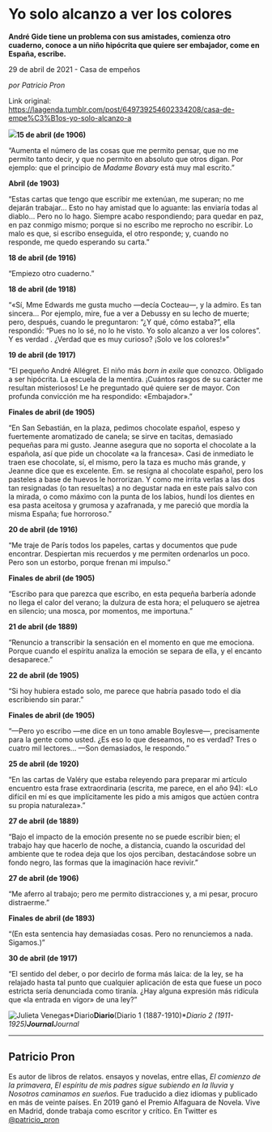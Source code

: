 # Yo solo alcanzo a ver los colores

**André Gide tiene un problema con sus amistades, comienza otro cuaderno, conoce a un niño hipócrita que quiere ser embajador, come en España, escribe.**

29 de abril de 2021 - Casa de empeños

_por Patricio Pron_

Link original: https://laagenda.tumblr.com/post/649739254602334208/casa-de-empe%C3%B1os-yo-solo-alcanzo-a

![](https://64.media.tumblr.com/326bfc1935f07067afa336a6f01b5b5e/8aa5b6be4e21b0d4-f9/s500x750/e02e8fdeb4a0beb762e0b551073342af3ed72374.jpg)**15 de abril (de
1906)**

“Aumenta el número
de las cosas que me permito pensar, que no me permito tanto decir, y que no
permito en absoluto que otros digan. Por ejemplo: que el principio de *Madame
Bovary* está muy mal escrito.” 

**Abril (de 1903)**

“Estas cartas que
tengo que escribir me extenúan, me superan; no me dejarán trabajar… Esto no
hay amistad que lo aguante: las enviaría todas al diablo… Pero no lo hago.
Siempre acabo respondiendo; para quedar en paz, en paz conmigo mismo; porque si
no escribo me reprocho no escribir. Lo malo es que, si escribo enseguida, el
otro responde; y, cuando no responde, me quedo esperando su carta.” 

**18 de abril (de
1916)**

“Empiezo otro
cuaderno.” 

**18 de abril (de 1918)**

“«Sí, Mme Edwards
me gusta mucho —decía Cocteau—, y la admiro. Es tan sincera… Por ejemplo, mire,
fue a ver a Debussy en su lecho de muerte; pero, después, cuando le
preguntaron: “¿Y qué, cómo estaba?”, ella respondió́: “Pues no lo sé, no lo
he visto. Yo solo alcanzo a ver los colores”. Y es verdad . ¿Verdad que es muy
curioso? ¡Solo ve los colores!»” 

**19 de abril (de
1917)**

“El pequeño André
Allégret. El niño más *born in exile* que conozco. Obligado a ser hipócrita.
La escuela de la mentira. ¡Cuántos rasgos de su carácter me resultan
misteriosos! Le he preguntado qué quiere ser de mayor. Con profunda convicción
me ha respondido: «Embajador».” 

**Finales de abril
(de 1905)**

“En San Sebastián,
en la plaza, pedimos chocolate español, espeso y fuertemente aromatizado de
canela; se sirve en tacitas, demasiado pequeñas para mi gusto. Jeanne asegura
que no soporta el chocolate a la española, así que pide un chocolate «a la
francesa». Casi de inmediato le traen ese chocolate, sí, el mismo, pero la taza
es mucho más grande, y Jeanne dice que es excelente. Em. se resigna al
chocolate español, pero los pasteles a base de huevos le horrorizan. Y como me
irrita verlas a las dos tan resignadas (o tan resueltas) a no degustar nada en
este país salvo con la mirada, o como máximo con la punta de los labios, hundí
los dientes en esa pasta aceitosa y grumosa y azafranada, y me pareció que
mordía la misma España; fue horroroso.” 

**20 de abril (de
1916)**

“Me traje de París
todos los papeles, cartas y documentos que pude encontrar. Despiertan mis
recuerdos y me permiten ordenarlos un poco. Pero son un estorbo, porque frenan
mi impulso.” 

**Finales de abril
(de 1905)**

“Escribo para que
parezca que escribo, en esta pequeña barbería adonde no llega el calor del
verano; la dulzura de esta hora; el peluquero se ajetrea en silencio; una
mosca, por momentos, me importuna.” 

**21 de abril (de
1889)**

“Renuncio a
transcribir la sensación en el momento en que me emociona. Porque cuando el
espíritu analiza la emoción se separa de ella, y el encanto desaparece.” 

**22 de abril (de
1905)**

“Si hoy hubiera
estado solo, me parece que habría pasado todo el día escribiendo sin parar.” 

**Finales de abril
(de 1905)**

“—Pero yo escribo
—me dice en un tono amable Boylesve—, precisamente para la gente como usted.
¿Es eso lo que deseamos, no es verdad? Tres o cuatro mil lectores… —Son
demasiados, le respondo.” 

**25 de abril (de
1920)**

“En las cartas de
Valéry que estaba releyendo para preparar mi artículo encuentro esta frase
extraordinaria (escrita, me parece, en el año 94): «Lo difícil en mí es que
implícitamente les pido a mis amigos que actúen contra su propia naturaleza».” 

**27 de abril (de
1889)**

“Bajo el impacto de
la emoción presente no se puede escribir bien; el trabajo hay que hacerlo de
noche, a distancia, cuando la oscuridad del ambiente que te rodea deja que los
ojos perciban, destacándose sobre un fondo negro, las formas que la imaginación
hace revivir.” 

**27 de abril (de
1906)**

“Me aferro al
trabajo; pero me permito distracciones y, a mi pesar, procuro distraerme.” 

**Finales de abril (de
1893)**

“(En esta sentencia
hay demasiadas cosas. Pero no renunciemos a nada. Sigamos.)” 

**30 de abril (de
1917)**

“El sentido del
deber, o por decirlo de forma más laica: de la ley, se ha relajado hasta tal
punto que cualquier aplicación de esta que fuese un poco estricta sería
denunciada como tiranía. ¿Hay alguna expresión más ridícula que «la entrada en
vigor» de una ley?” 

![Julieta Venegas](https://64.media.tumblr.com/15ee4804680dc9e5e962f090a73a6f27/8aa5b6be4e21b0d4-49/s250x400/3591b1bf43df263f011429f6537a5ca84a4c39ca.jpg)*Diario**Diario**(Diario 1 (1887-1910)**Diario 2 (1911-1925)**Journal**Journal*

---

Patricio Pron
-------------

 Es autor de libros de relatos. ensayos y novelas, entre ellas, *El comienzo de la primavera*, *El espíritu de mis padres sigue subiendo en la lluvia* y *Nosotros caminamos en sueños*. Fue traducido a diez idiomas y publicado en más de veinte países. En 2019 ganó el Premio Alfaguara de Novela. Vive en Madrid, donde trabaja como escritor y crítico. En Twitter es [@patricio\_pron](https://twitter.com/patricio_pron) 

